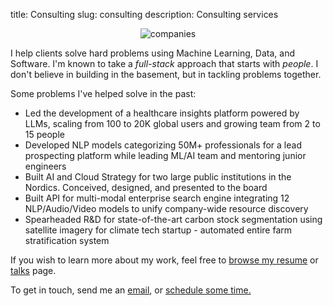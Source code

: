 title: Consulting
slug: consulting
description: Consulting services

<center>
<img  src="{static}/images/companies.webp" alt="companies" class="companies">
</center>

I help clients solve hard problems using Machine Learning, Data, and Software. I'm known to take a  _full-stack_ approach that starts with _people_. I don't believe in building in the basement, but in tackling problems together.

Some problems I've helped solve in the past: 

- Led the development of a healthcare insights platform powered by LLMs, scaling from 100 to 20K global users and growing team from 2 to 15 people
- Developed NLP models categorizing 50M+ professionals for a lead prospecting platform while leading ML/AI team and mentoring junior engineers
- Built AI and Cloud Strategy for two large public institutions in the Nordics. Conceived, designed, and presented to the board
- Built API for multi-modal enterprise search engine integrating 12 NLP/Audio/Video models to unify company-wide resource discovery 
- Spearheaded R&D for state-of-the-art carbon stock segmentation using satellite imagery for climate tech startup - automated entire farm stratification system

If you wish to learn more about my work, feel free to [browse my resume](/cv.pdf) or [talks](/talks) page.

To get in touch, send me an [email](mailto:me@duarteocarmo.com), or <a href="https://cal.com/duarteocarmo/meeting?duration=30" target="_blank">schedule some time.</a>
